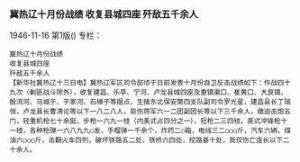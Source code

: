 ### 冀热辽十月份战绩  收复县城四座  歼敌五千余人

1946-11-16
第1版()
专栏：

    冀热辽十月份战绩
    收复县城四座
    歼敌五千余人
    【新华社冀热辽十三日电】冀热辽军区司令部顷于日前发表十月份自卫反击战绩如下：作战四十九次（剿匪战斗除外），收复建昌、乐亭、宁河、卢龙县城四座及重镇渠口、崔黄口、大良镇、殷流河、马城子、于家河、石梯子等据点，生擒东北保安第四支队副司令罗光星，建昌县长丁瑞恒，卢龙县长曹清论等以下一八二八人，毙伤蒋军六一二团副团长等以下三千余人，缴迫击炮五门，轻重机枪七十余挺，步枪一六九一枝（内美式占四分之一），短枪二三四枝，美式冲锋枪十一枝，各种枪弹一六八九九○发，手榴弹一千余个，炸药二○箱，电线三二○○○斤，汽车六辆，煤油六○○○斤，击翻火车四列，破坏铁路五二处，铁桥六四处，挖路基十处，我仅伤亡连长以下二十余人。
